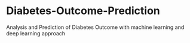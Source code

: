 # Diabetes-Outcome-Prediction
Analysis and Prediction of Diabetes Outcome with machine learning and deep learning approach 
